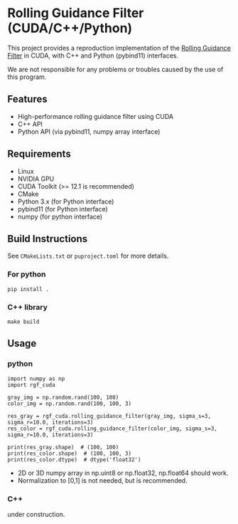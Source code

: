 # Rolling Guidance Filter (CUDA/C++/Python)

This project provides a reproduction implementation of the [Rolling Guidance Filter](https://www.cse.cuhk.edu.hk/leojia/projects/rollguidance/) in CUDA, with C++ and Python (pybind11) interfaces.

We are not responsible for any problems or troubles caused by the use of this program.

## Features

- High-performance rolling guidance filter using CUDA
- C++ API
- Python API (via pybind11, numpy array interface)

## Requirements

- Linux
- NVIDIA GPU
- CUDA Toolkit (>= 12.1 is recommended)
- CMake
- Python 3.x (for Python interface)
- pybind11 (for Python interface)
- numpy (for python interface)

## Build Instructions

See `CMakeLists.txt` or `puproject.toml` for more details.  

### For python

```
pip install .
```

### C++ library

```
make build
```


## Usage

### python

```
import numpy as np
import rgf_cuda

gray_img = np.random.rand(100, 100)
color_img = np.random.rand(100, 100, 3)

res_gray = rgf_cuda.rolling_guidance_filter(gray_img, sigma_s=3, sigma_r=10.0, iterations=3)
res_color = rgf_cuda.rolling_guidance_filter(color_img, sigma_s=3, sigma_r=10.0, iterations=3)

print(res_gray.shape)  # (100, 100)
print(res_color.shape)  # (100, 100, 3)
print(res_color.dtype)  # dtype('float32')
```

- 2D or 3D numpy array in np.uint8 or np.float32, np.float64 should work.
- Normalization to [0,1] is not needed, but is recommended.


### C++

under construction.
